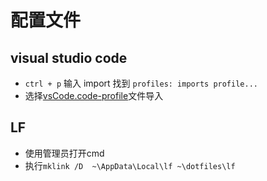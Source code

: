 # 配置文件

## visual studio code

* `ctrl + p` 输入 import 找到 `profiles: imports profile...`
* 选择[vsCode.code-profile](./visual_studio_code/vsCode.code-profile)文件导入

## LF

* 使用管理员打开cmd
* 执行`mklink /D  ~\AppData\Local\lf ~\dotfiles\lf`


